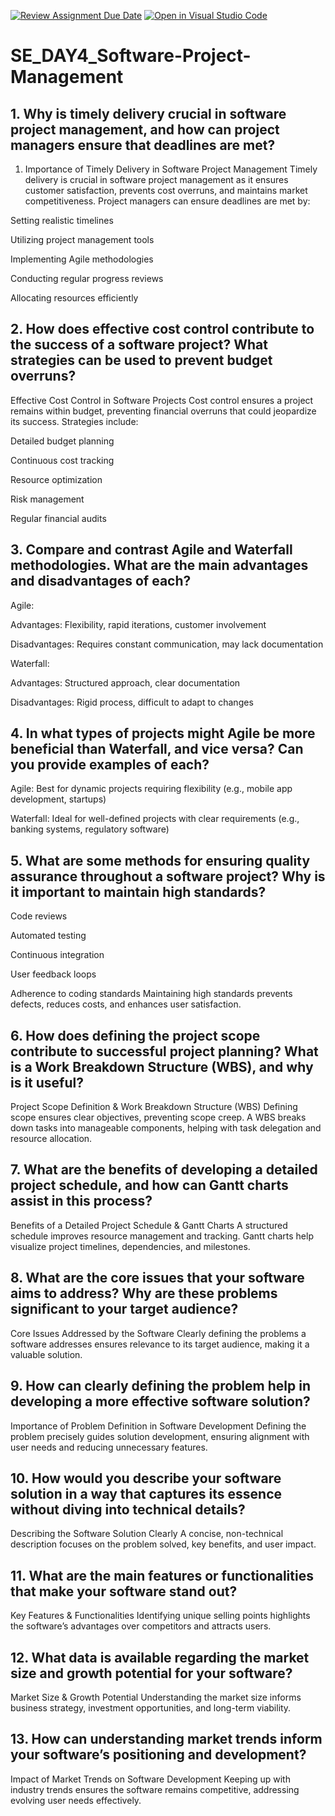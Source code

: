 [![Review Assignment Due Date](https://classroom.github.com/assets/deadline-readme-button-22041afd0340ce965d47ae6ef1cefeee28c7c493a6346c4f15d667ab976d596c.svg)](https://classroom.github.com/a/9pw6JKcu)
[![Open in Visual Studio Code](https://classroom.github.com/assets/open-in-vscode-2e0aaae1b6195c2367325f4f02e2d04e9abb55f0b24a779b69b11b9e10269abc.svg)](https://classroom.github.com/online_ide?assignment_repo_id=17848991&assignment_repo_type=AssignmentRepo)
# SE_DAY4_Software-Project-Management
## 1. Why is timely delivery crucial in software project management, and how can project managers ensure that deadlines are met?
1. Importance of Timely Delivery in Software Project Management
Timely delivery is crucial in software project management as it ensures customer satisfaction, prevents cost overruns, and maintains market competitiveness. Project managers can ensure deadlines are met by:

Setting realistic timelines

Utilizing project management tools

Implementing Agile methodologies

Conducting regular progress reviews

Allocating resources efficiently
## 2. How does effective cost control contribute to the success of a software project? What strategies can be used to prevent budget overruns?
Effective Cost Control in Software Projects
Cost control ensures a project remains within budget, preventing financial overruns that could jeopardize its success. Strategies include:

Detailed budget planning

Continuous cost tracking

Resource optimization

Risk management

Regular financial audits
## 3. Compare and contrast Agile and Waterfall methodologies. What are the main advantages and disadvantages of each?
Agile:

Advantages: Flexibility, rapid iterations, customer involvement

Disadvantages: Requires constant communication, may lack documentation

Waterfall:

Advantages: Structured approach, clear documentation

Disadvantages: Rigid process, difficult to adapt to changes
## 4. In what types of projects might Agile be more beneficial than Waterfall, and vice versa? Can you provide examples of each?
Agile: Best for dynamic projects requiring flexibility (e.g., mobile app development, startups)

Waterfall: Ideal for well-defined projects with clear requirements (e.g., banking systems, regulatory software)
## 5. What are some methods for ensuring quality assurance throughout a software project? Why is it important to maintain high standards?
Code reviews

Automated testing

Continuous integration

User feedback loops

Adherence to coding standards
Maintaining high standards prevents defects, reduces costs, and enhances user satisfaction.
## 6. How does defining the project scope contribute to successful project planning? What is a Work Breakdown Structure (WBS), and why is it useful?
Project Scope Definition & Work Breakdown Structure (WBS)
Defining scope ensures clear objectives, preventing scope creep. A WBS breaks down tasks into manageable components, helping with task delegation and resource allocation.
## 7. What are the benefits of developing a detailed project schedule, and how can Gantt charts assist in this process?
 Benefits of a Detailed Project Schedule & Gantt Charts
A structured schedule improves resource management and tracking. Gantt charts help visualize project timelines, dependencies, and milestones.
## 8. What are the core issues that your software aims to address? Why are these problems significant to your target audience?
Core Issues Addressed by the Software
Clearly defining the problems a software addresses ensures relevance to its target audience, making it a valuable solution.
## 9. How can clearly defining the problem help in developing a more effective software solution?
Importance of Problem Definition in Software Development
Defining the problem precisely guides solution development, ensuring alignment with user needs and reducing unnecessary features.
## 10. How would you describe your software solution in a way that captures its essence without diving into technical details?
Describing the Software Solution Clearly
A concise, non-technical description focuses on the problem solved, key benefits, and user impact.
## 11. What are the main features or functionalities that make your software stand out?
Key Features & Functionalities
Identifying unique selling points highlights the software’s advantages over competitors and attracts users.
## 12. What data is available regarding the market size and growth potential for your software?
Market Size & Growth Potential
Understanding the market size informs business strategy, investment opportunities, and long-term viability.
## 13. How can understanding market trends inform your software’s positioning and development?
Impact of Market Trends on Software Development
Keeping up with industry trends ensures the software remains competitive, addressing evolving user needs effectively.
